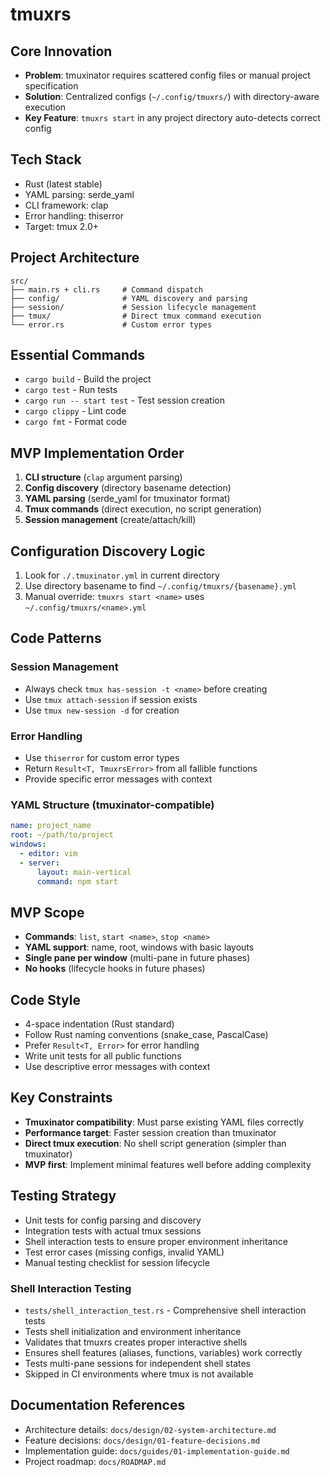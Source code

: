 # tmuxrs

## Core Innovation
- **Problem**: tmuxinator requires scattered config files or manual project specification
- **Solution**: Centralized configs (`~/.config/tmuxrs/`) with directory-aware execution
- **Key Feature**: `tmuxrs start` in any project directory auto-detects correct config

## Tech Stack
- Rust (latest stable)
- YAML parsing: serde_yaml
- CLI framework: clap  
- Error handling: thiserror
- Target: tmux 2.0+

## Project Architecture
```
src/
├── main.rs + cli.rs     # Command dispatch
├── config/              # YAML discovery and parsing
├── session/             # Session lifecycle management  
├── tmux/                # Direct tmux command execution
└── error.rs             # Custom error types
```

## Essential Commands
- `cargo build` - Build the project
- `cargo test` - Run tests
- `cargo run -- start test` - Test session creation
- `cargo clippy` - Lint code
- `cargo fmt` - Format code

## MVP Implementation Order
1. **CLI structure** (`clap` argument parsing)
2. **Config discovery** (directory basename detection)
3. **YAML parsing** (serde_yaml for tmuxinator format)
4. **Tmux commands** (direct execution, no script generation)
5. **Session management** (create/attach/kill)

## Configuration Discovery Logic
1. Look for `./.tmuxinator.yml` in current directory
2. Use directory basename to find `~/.config/tmuxrs/{basename}.yml`
3. Manual override: `tmuxrs start <name>` uses `~/.config/tmuxrs/<name>.yml`

## Code Patterns

### Session Management
- Always check `tmux has-session -t <name>` before creating
- Use `tmux attach-session` if session exists 
- Use `tmux new-session -d` for creation

### Error Handling
- Use `thiserror` for custom error types
- Return `Result<T, TmuxrsError>` from all fallible functions
- Provide specific error messages with context

### YAML Structure (tmuxinator-compatible)
```yaml
name: project_name
root: ~/path/to/project
windows:
  - editor: vim
  - server: 
      layout: main-vertical
      command: npm start
```

## MVP Scope
- **Commands**: `list`, `start <name>`, `stop <name>`
- **YAML support**: name, root, windows with basic layouts
- **Single pane per window** (multi-pane in future phases)
- **No hooks** (lifecycle hooks in future phases)

## Code Style
- 4-space indentation (Rust standard)
- Follow Rust naming conventions (snake_case, PascalCase)
- Prefer `Result<T, Error>` for error handling
- Write unit tests for all public functions
- Use descriptive error messages with context

## Key Constraints
- **Tmuxinator compatibility**: Must parse existing YAML files correctly
- **Performance target**: Faster session creation than tmuxinator
- **Direct tmux execution**: No shell script generation (simpler than tmuxinator)
- **MVP first**: Implement minimal features well before adding complexity

## Testing Strategy
- Unit tests for config parsing and discovery
- Integration tests with actual tmux sessions
- Shell interaction tests to ensure proper environment inheritance
- Test error cases (missing configs, invalid YAML)
- Manual testing checklist for session lifecycle

### Shell Interaction Testing
- `tests/shell_interaction_test.rs` - Comprehensive shell interaction tests
- Tests shell initialization and environment inheritance
- Validates that tmuxrs creates proper interactive shells
- Ensures shell features (aliases, functions, variables) work correctly
- Tests multi-pane sessions for independent shell states
- Skipped in CI environments where tmux is not available

## Documentation References
- Architecture details: `docs/design/02-system-architecture.md`
- Feature decisions: `docs/design/01-feature-decisions.md`
- Implementation guide: `docs/guides/01-implementation-guide.md`
- Project roadmap: `docs/ROADMAP.md`